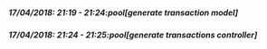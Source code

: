 
##### 17/04/2018: 21:19 - 21:24:pool[generate transaction model]

##### 17/04/2018: 21:24 - 21:25:pool[generate transactions controller]
